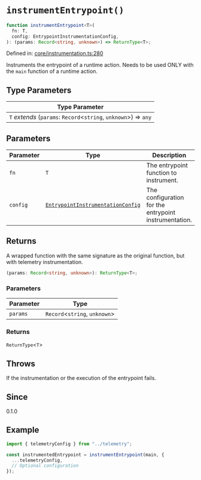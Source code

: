 # `instrumentEntrypoint()`

```ts
function instrumentEntrypoint<T>(
  fn: T,
  config: EntrypointInstrumentationConfig,
): (params: Record<string, unknown>) => ReturnType<T>;
```

Defined in: [core/instrumentation.ts:280](https://github.com/adobe/aio-lib-telemetry/blob/9592ef0d673b0c1c4209408c0de01f199de38283/source/core/instrumentation.ts#L280)

Instruments the entrypoint of a runtime action.
Needs to be used ONLY with the `main` function of a runtime action.

## Type Parameters

| Type Parameter                                                     |
| ------------------------------------------------------------------ |
| `T` _extends_ (`params`: `Record`\<`string`, `unknown`\>) => `any` |

## Parameters

| Parameter | Type                                                                                  | Description                                           |
| --------- | ------------------------------------------------------------------------------------- | ----------------------------------------------------- |
| `fn`      | `T`                                                                                   | The entrypoint function to instrument.                |
| `config`  | [`EntrypointInstrumentationConfig`](../interfaces/EntrypointInstrumentationConfig.md) | The configuration for the entrypoint instrumentation. |

## Returns

A wrapped function with the same signature as the original function, but with telemetry instrumentation.

```ts
(params: Record<string, unknown>): ReturnType<T>;
```

### Parameters

| Parameter | Type                            |
| --------- | ------------------------------- |
| `params`  | `Record`\<`string`, `unknown`\> |

### Returns

`ReturnType`\<`T`\>

## Throws

If the instrumentation or the execution of the entrypoint fails.

## Since

0.1.0

## Example

```ts
import { telemetryConfig } from "../telemetry";

const instrumentedEntrypoint = instrumentEntrypoint(main, {
  ...telemetryConfig,
  // Optional configuration
});
```

